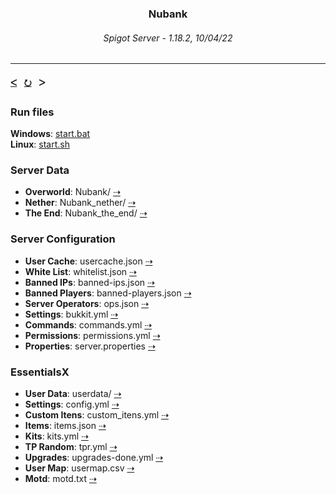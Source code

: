 <h3 align="center">Nubank</h3>
<h6 align="center">Spigot Server - 1.18.2, 10/04/22</h6>

---

#### <a href="https://github.com/free-workspace/MinecraftServers">ᐸ</a>   <a href="https://github.com/free-workspace/MinecraftServers/tree/main/Nubank">⭮</a>   ᐳ

### Run files
<b>Windows</b>: <a href="https://github.com/free-workspace/MinecraftServers/blob/main/Nubank/start.bat">start.bat</a><br>
<b>Linux</b>: <a href="https://github.com/free-workspace/MinecraftServers/blob/main/Nubank/start.sh">start.sh</a>

### Server Data
- <b>Overworld</b>: Nubank/ <a href="https://github.com/free-workspace/MinecraftServers/tree/main/Nubank/Nubank">⇢</a>
- <b>Nether</b>: Nubank_nether/ <a href="https://github.com/free-workspace/MinecraftServers/tree/main/Nubank/Nubank_nether">⇢</a>
- <b>The End</b>: Nubank_the_end/ <a href="https://github.com/free-workspace/MinecraftServers/tree/main/Nubank/Nubank_the_end">⇢</a>

### Server Configuration
- <b>User Cache</b>: usercache.json <a href="https://github.com/free-workspace/MinecraftServers/blob/main/Nubank/usercache.json">⇢</a>
- <b>White List</b>: whitelist.json <a href="https://github.com/free-workspace/MinecraftServers/blob/main/Nubank/whitelist.json">⇢</a>
- <b>Banned IPs</b>: banned-ips.json <a href="https://github.com/free-workspace/MinecraftServers/blob/main/Nubank/banned-ips.json">⇢</a>
- <b>Banned Players</b>: banned-players.json <a href="https://github.com/free-workspace/MinecraftServers/blob/main/Nubank/banned-players.json">⇢</a>
- <b>Server Operators</b>: ops.json <a href="https://github.com/free-workspace/MinecraftServers/blob/main/Nubank/ops.json">⇢</a>
- <b>Settings</b>: bukkit.yml <a href="https://github.com/free-workspace/MinecraftServers/blob/main/Nubank/bukkit.yml">⇢</a>
- <b>Commands</b>: commands.yml <a href="https://github.com/free-workspace/MinecraftServers/blob/main/Nubank/commands.yml">⇢</a>
- <b>Permissions</b>: permissions.yml <a href="https://github.com/free-workspace/MinecraftServers/blob/main/Nubank/permissions.yml">⇢</a>
- <b>Properties</b>: server.properties <a href="https://github.com/free-workspace/MinecraftServers/blob/main/Nubank/server.properties">⇢</a>

### EssentialsX
- <b>User Data</b>: userdata/ <a href="https://github.com/free-workspace/MinecraftServers/tree/main/Nubank/plugins/Essentials/userdata">⇢</a>
- <b>Settings</b>: config.yml <a href="https://github.com/free-workspace/MinecraftServers/blob/main/Nubank/plugins/Essentials/config.yml">⇢</a>
- <b>Custom Itens</b>: custom_itens.yml <a href="https://github.com/free-workspace/MinecraftServers/blob/main/Nubank/plugins/Essentials/custom_items.yml">⇢</a>
- <b>Items</b>: items.json <a href="https://github.com/free-workspace/MinecraftServers/blob/main/Nubank/plugins/Essentials/items.json">⇢</a>
- <b>Kits</b>: kits.yml <a href="https://github.com/free-workspace/MinecraftServers/blob/main/Nubank/plugins/Essentials/kits.yml">⇢</a>
- <b>TP Random</b>: tpr.yml <a href="https://github.com/free-workspace/MinecraftServers/blob/main/Nubank/plugins/Essentials/tpr.yml">⇢</a>
- <b>Upgrades</b>: upgrades-done.yml <a href="https://github.com/free-workspace/MinecraftServers/blob/main/Nubank/plugins/Essentials/upgrades-done.yml">⇢</a>
- <b>User Map</b>: usermap.csv <a href="https://github.com/free-workspace/MinecraftServers/blob/main/Nubank/plugins/Essentials/usermap.csv">⇢</a>
- <b>Motd</b>: motd.txt <a href="https://github.com/free-workspace/MinecraftServers/blob/main/Nubank/plugins/Essentials/motd.txt">⇢</a>
